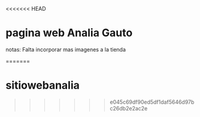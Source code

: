<<<<<<< HEAD
# pagina web Analia Gauto

notas:
Falta incorporar mas imagenes a la tienda

=======
# sitiowebanalia
>>>>>>> e045c69df90ed5df1daf5646d97bc26db2e2ac2e
